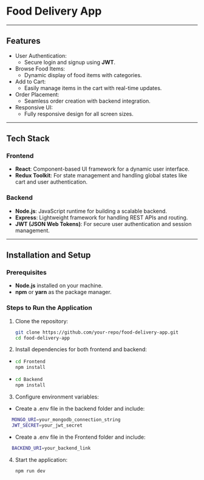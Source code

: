 # Food Delivery App

---

## Features

- User Authentication:
  - Secure login and signup using **JWT**.
- Browse Food Items:
  - Dynamic display of food items with categories.
- Add to Cart:
  - Easily manage items in the cart with real-time updates.
- Order Placement:
  - Seamless order creation with backend integration.
- Responsive UI:
  - Fully responsive design for all screen sizes.

---

## Tech Stack

### Frontend

- **React**: Component-based UI framework for a dynamic user interface.
- **Redux Toolkit**: For state management and handling global states like cart and user authentication.

### Backend

- **Node.js**: JavaScript runtime for building a scalable backend.
- **Express**: Lightweight framework for handling REST APIs and routing.
- **JWT (JSON Web Tokens)**: For secure user authentication and session management.

---

## Installation and Setup

### Prerequisites

- **Node.js** installed on your machine.
- **npm** or **yarn** as the package manager.

### Steps to Run the Application

1. Clone the repository:
   ```bash
   git clone https://github.com/your-repo/food-delivery-app.git
   cd food-delivery-app
   ```
2. Install dependencies for both frontend and backend:

- ```bash
  cd Frontend
  npm install
  ```
- ```bash
  cd Backend
  npm install
  ```

3. Configure environment variables:

- Create a .env file in the backend folder and include:
```bash
  MONGO_URI=your_mongodb_connection_string
  JWT_SECRET=your_jwt_secret

```

- Create a .env file in the Frontend folder and include:

```bash
  BACKEND_URI=your_backend_link

```

4. Start the application:
   ```bash
   npm run dev
   ```
